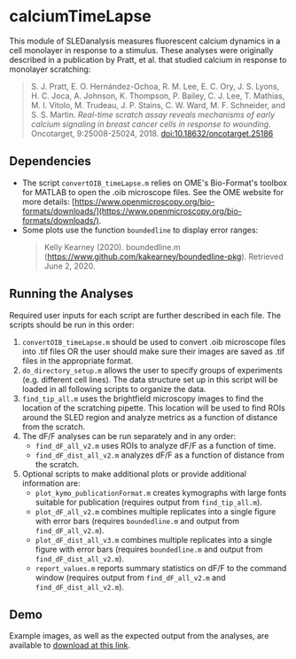 # calciumTimeLapse
This module of SLEDanalysis measures fluorescent calcium dynamics in a cell monolayer in response to a stimulus.  These analyses were originally described in a publication by Pratt, et al. that studied calcium in response to monolayer scratching:
> S. J. Pratt, E. O. Hernández-Ochoa, R. M. Lee, E. C. Ory, J. S. Lyons, H. C. Joca, A. Johnson, K. Thompson, P. Bailey, C. J. Lee, T. Mathias, M. I. Vitolo, M. Trudeau, J. P. Stains, C. W. Ward, M. F. Schneider, and S. S. Martin. _Real-time scratch assay reveals mechanisms of early calcium signaling in breast cancer cells in response to wounding_. Oncotarget, 9:25008-25024, 2018. [doi:10.18632/oncotarget.25186](http://dx.doi.org/10.18632/oncotarget.25186)

## Dependencies
- The script `convertOIB_timeLapse.m` relies on OME's Bio-Format's toolbox for MATLAB to open the .oib microscope files.  See the OME website for more details: [https://www.openmicroscopy.org/bio-formats/downloads/](https://www.openmicroscopy.org/bio-formats/downloads/).
- Some plots use the function `boundedline` to display error ranges: 
    > Kelly Kearney (2020). boundedline.m (https://www.github.com/kakearney/boundedline-pkg). Retrieved June 2, 2020.

## Running the Analyses
Required user inputs for each script are further described in each file.  The scripts should be run in this order:
1. `convertOIB_timeLapse.m` should be used to convert .oib microscope files into .tif files OR the user should make sure their images are saved as .tif files in the appropriate format.
2. `do_directory_setup.m` allows the user to specify groups of experiments (e.g. different cell lines).  The data structure set up in this script will be loaded in all following scripts to organize the data.
3. `find_tip_all.m` uses the brightfield microscopy images to find the location of the scratching pipette.  This location will be used to find ROIs around the SLED region and analyze metrics as a function of distance from the scratch.
4. The dF/F analyses can be run separately and in any order:
    * `find_dF_all_v2.m` uses ROIs to analyze dF/F as a function of time.
    * `find_dF_dist_all_v2.m` analyzes dF/F as a function of distance from the scratch.
5. Optional scripts to make additional plots or provide additional information are:
    * `plot_kymo_publicationFormat.m` creates kymographs with large fonts suitable for publication (requires output from `find_tip_all.m`).
    * `plot_dF_all_v2.m` combines multiple replicates into a single figure with error bars (requires `boundedline.m` and output from `find_dF_all_v2.m`).
    * `plot_dF_dist_all_v3.m` combines multiple replicates into a single figure with error bars (requires `boundedline.m` and output from `find_dF_dist_all_v2.m`).
    * `report_values.m` reports summary statistics on dF/F to the command window (requires output from `find_dF_all_v2.m` and `find_dF_dist_all_v2.m`).

## Demo
Example images, as well as the expected output from the analyses, are available to [download at this link](https://drive.google.com/open?id=1vJPFLyV_lPtSy1lvhVsndyrbKgiUpFOa).

